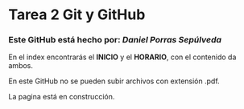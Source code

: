 # Tarea 2 Git y GitHub
### Este GitHub está hecho por: _Daniel Porras Sepúlveda_
En el index encontrarás  el **INICIO** y el **HORARIO**, con el contenido da ambos.  

En este GitHub no se pueden subir archivos con extensión .pdf.

La pagina está en construcción.
